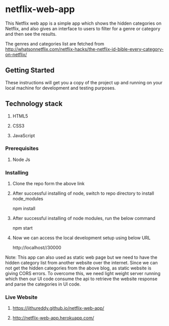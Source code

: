 # netflix-web-app
This Netflix web app is a simple app which shows the hidden categories on Netflix, and also gives an interface to users to filter for a genre or category and then see the results.

The genres and categories list are fetched from http://whatsonnetflix.com/netflix-hacks/the-netflix-id-bible-every-category-on-netflix/

## Getting Started

These instructions will get you a copy of the project up and running on your local machine for development and testing purposes.

## Technology stack

1. HTML5

2. CSS3

3. JavaScript


### Prerequisites

1. Node Js

### Installing

1. Clone the repo form the above link 

2. After successful installing of node, switch to repo directory to install node_modules

    npm install
    
3. After successful installing of node modules, run the below command 

    npm start 
    
4. Now we can access the local development setup using below URL

    http://localhost//30000
    
Note: This app can also used as static web page but we need to have the hidden category list from another website over the internet. Since we can not get the hidden categories from the above blog, as static website is giving CORS errors. To overcome this, we need light weight server running which then our UI code consume the api to retrieve the website response and parse the categories in UI code.

### Live Website

1. https://jithureddy.github.io/netflix-web-app/

2. http://netflix-web-app.herokuapp.com/


  
